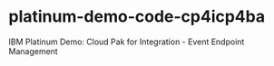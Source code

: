 # platinum-demo-code-cp4icp4ba
IBM Platinum Demo: Cloud Pak for Integration - Event Endpoint Management

